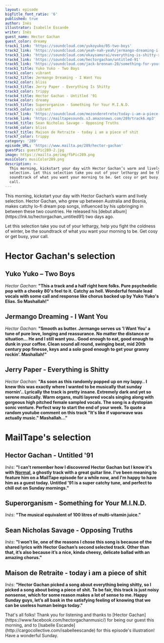 ```yaml
---
layout: episode
bigTitle_font_ratio: '6'
published: true
author: Inès
illustrator: Isabelle Escande
writer: Inès
guest_name: Hector Gachan
guest_color: dreamy
track1_link: 'https://soundcloud.com/yukoyuko/05-two-boys'
track2_link: 'https://soundcloud.com/yeah-nah-yeah/jermango-dreaming-i-want-you'
track3_link: 'https://soundcloud.com/okaysamurai/everything-is-shitty-x-jerry-paper'
track4_link: 'https://soundcloud.com/hectorgachan/untitled-91'
track5_link: 'https://soundcloud.com/jack-brennan-28/something-for-your-mind'
track1_title: Yuko Yuko - Two Boys
track1_color: vibrant
track2_title: Jermango Dreaming - I Want You
track2_color: bliss
track3_title: Jerry Paper - Everything Is Shitty
track3_color: trippy
track4_title: Hector Gachan - Untitled '91
track4_color: dreamy
track5_title: Superorganism - Something for Your M.I.N.D.
track5_color: vibrant
track7_link: 'https://soundcloud.com/mezonderetrete/today-i-am-a-piece-of-shit'
track6_link: 'https://mailtapesounds.s3.amazonaws.com/289/track6.mp3'
track6_title: Sean Nicholas Savage - Opposing Truths
track6_color: bliss
track7_title: Maison de Retraite - today i am a piece of shit
track7_color: trippy
category: '289'
episode_URL: 'https://www.mailta.pe/289/hector-gachan'
guestPic: guestPic289-2.jpg
image: https://mailta.pe/img/fbPic289.png
musiColor: musiColor289.png
description: >-
  This morning, kickstart your day with Hector Gachan’s warm and lively
  selection. Let this selection take you out of your lethargy and be the
  soundtrack of what you want your morning to be. Get cosy or get busy, your
  call.
---
```

<p id="introduction">This morning, kickstart your day with Hector Gachan’s warm and lively selection. Hector Gachan, who grew up between Australia and Bosnia, makes catchy lo-fi dream pop songs, influenced by his upbringing in between these two countries. He released his [debut album](https://lnk.to/hectorgachan_untitled91) two days ago.</p>
<p>Let this selection take you out of your lethargy, help you fight the coldness of winter, be the soundtrack of what you want your morning to be. Get cosy or get busy, your call.</p> 



# Hector Gachan's selection

## Yuko Yuko – Two Boys
_Hector Gachan_: **"**This a track and a half right here folks. Pure psychedelic pop with a cheeky 80's feel to it. Catchy as hell. Wonderful female lead vocals with some call and response like chorus backed up by Yuko Yuko's Elias. So Mashallah!**"**

## Jermango Dreaming - I Want You
_Hector Gachan_: **"**Smooth as butter. Jermango serves us 'I Want You' a tune of pure love, longing and reassurance. No matter the distance or situation... He and I still want you.. Good enough to eat, good enough to dunk in your coffee. Clean sound all round, swinging beat, mid 20th century pop finesse, keys and a solo good enough to get your granny rockin'. Mashallah!**"**

## Jerry Paper - Everything is Shitty
_Hector Gachan_: **"**As soon as this randomly popped up on my lappy.. I knew this was exactly where I wanted to be musically that sunday mornin'.. Lyrically the track is pretty insane. Extremely dark and yet so serene musically. Warm organs, multi layered vocals singing along with gorgeous high pitched female sampled vocals. The song is a dystopian sonic venture. Perfect way to start the end of your week. To quote a random youtube comment on this track "It's like if vaporwave was actually music." Mashallah...**"**


# MailTape's selection

## Hector Gachan - Untitled '91
_Inès_: **"**I can't remember how I discovered Hector Gachan but I know it's with [Normal](https://soundcloud.com/hectorgachan/hector-gachan-normal), a ghostly track with a great guitar line. I've been meaning to feature him on a MailTape episode for a while now, and I'm happy to have him as a guest today. Untitled ’91 is a super catchy tune, and perfect to chill out on Sunday mornings.**"**

## Superorganism - Something for Your M.I.N.D.
_Inès_: **"**The musical equivalent of 100 litres of multi-vitamin juice.**"**

## Sean Nicholas Savage - Opposing Truths
_Inès_: **"**I won’t lie, one of the reasons I chose this song is because of the shared lyrics with Hector Gachan’s second selected track. Other than that, it’s also because it’s a nice, kinda cheesy, delicate ballad with an amazing chorus.**"**

## Maison de Retraite - today i am a piece of shit 
_Inès_: **"**Hector Gachan picked a song about everything being shitty, so I picked a song about being a piece of shit. To be fair, this track is just noisy nonsense, which for some reason makes a lot of sense to me. Happy Sunday guys, let’s all bask in the satisfying feeling of knowing that we can be useless human beings today.**"**

<p id="outroduction">That's all folks! Thank you for listening and thanks to [Hector Gachan](https://www.facebook.com/hectorgachanmusic/) for being our guest this morning, and to [Isabelle Escande](http://cargocollective.com/isabelleescande) for this episode's illustration! Have a wonderful Sunday.</p>
